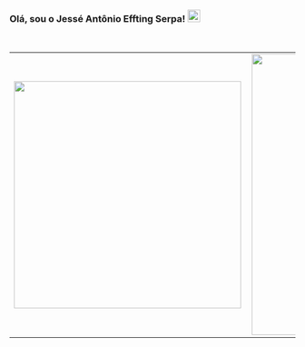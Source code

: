 <h3>Olá, sou o <a>Jessé Antônio Effting Serpa</a>! <img src="https://camo.githubusercontent.com/e8e7b06ecf583bc040eb60e44eb5b8e0ecc5421320a92929ce21522dbc34c891/68747470733a2f2f6d656469612e67697068792e636f6d2f6d656469612f6876524a434c467a6361737252346961377a2f67697068792e676966" href="#" width="22px"></h3>
<br>

<table>
    <tr>
        <td><img width="400px" align="left" src="https://github-readme-stats.vercel.app/api/top-langs/?username=jesseantonio&hide=html&layout=compact&theme=buefy&count_private=true&theme=default&showicons=true&title_color=333D57&custom_title=Minhas⠀Linguagens" /></td>
        <td><img width="495px" align="left" src="https://github-readme-stats.vercel.app/api?username=jesseantonio&theme=buefy&hide=issues,stars&hide_border=trues&icon_color=333D57&title_color=333D57&custom_title=Minhas⠀Conquista"/></td>
    </tr>   
</table>
</center>  
